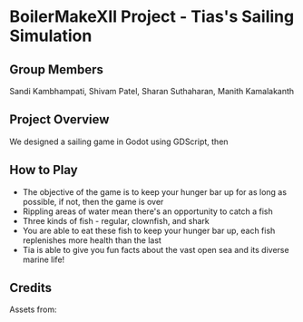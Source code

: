 # BoilerMakeXII Project - Tias's Sailing Simulation

## Group Members

Sandi Kambhampati, Shivam Patel, Sharan Suthaharan, Manith Kamalakanth

## Project Overview

We designed a sailing game in Godot using GDScript, then 

## How to Play

- The objective of the game is to keep your hunger bar up for as long as possible, if not, then the game is over
- Rippling areas of water mean there's an opportunity to catch a fish
- Three kinds of fish - regular, clownfish, and shark
- You are able to eat these fish to keep your hunger bar up, each fish replenishes more health than the last
- Tia is able to give you fun facts about the vast open sea and its diverse marine life!

## Credits

Assets from:


